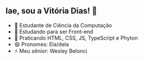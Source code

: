 ## Iae, sou a Vitória Dias! 👋

- 🔭 Estudante de Ciência da Computação
- 🌱 Estudando para ser Front-end
- 💬 Praticando HTML, CSS, JS, TypeScript e Phyton
- 😄 Pronomes: Ela/dela
- ⚡ Meu sênior: Wesley Belonci

